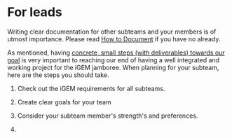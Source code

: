 # For leads

Writing clear documentation for other subteams and your members is of utmost importance. Please read [How to Document](index.md) if you have no already.

As mentioned, having [concrete, small steps (with deliverables) towards our goal](../index.md#concrete-small-steps-with-deliverables-towards-our-goal) is very important to reaching our end of having a well integrated and working project for the iGEM jamboree. When planning for your subteam, here are the steps you should take.

1. Check out the iGEM requirements for all subteams.

2. Create clear goals for your team

3. Consider your subteam member's strength's and preferences.

4. 
